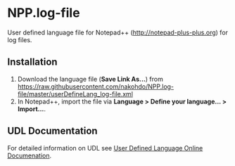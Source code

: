 # NPP.log-file
User defined language file for Notepad++ (http://notepad-plus-plus.org) for log files.

## Installation
1. Download the language file (__Save Link As...__) from https://raw.githubusercontent.com/nakohdo/NPP.log-file/master/userDefineLang_log-file.xml 
2. In Notepad++, import the file via __Language > Define your language... > Import...__.

## UDL Documentation
For detailed information on UDL see [User Defined Language Online Documenation](http://udl20.weebly.com/index.html).
